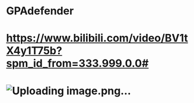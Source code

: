 # GPAdefender
# https://www.bilibili.com/video/BV1tX4y1T75b?spm_id_from=333.999.0.0# 
# ![Uploading image.png…]()
